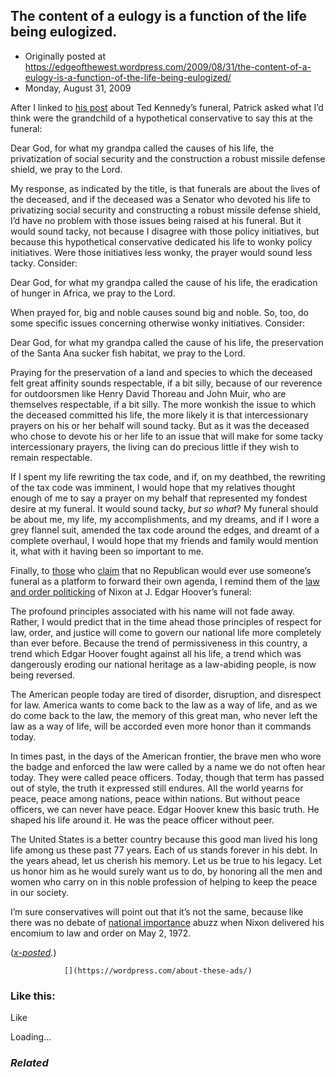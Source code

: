 ## The content of a eulogy is a function of the life being eulogized.

 * Originally posted at https://edgeofthewest.wordpress.com/2009/08/31/the-content-of-a-eulogy-is-a-function-of-the-life-being-eulogized/
 * Monday, August 31, 2009

After I linked to [his post](http://patterico.com/2009/08/29/words-fail/) about Ted Kennedy’s funeral, Patrick asked what I’d think were the grandchild of a hypothetical conservative to say this at the funeral:

Dear God, for what my grandpa called the causes of his life, the privatization of social security and the construction a robust missile defense shield, we pray to the Lord.

My response, as indicated by the title, is that funerals are about the lives of the deceased, and if the deceased was a Senator who devoted his life to privatizing social security and constructing a robust missile defense shield, I’d have no problem with those issues being raised at his funeral.  But it would sound tacky, not because I disagree with those policy initiatives, but because this hypothetical conservative dedicated his life to wonky policy initiatives.  Were those initiatives less wonky, the prayer would sound less tacky.  Consider:

Dear God, for what my grandpa called the cause of his life, the eradication of hunger in Africa, we pray to the Lord.

When prayed for, big and noble causes sound big and noble.  So, too, do some specific issues concerning otherwise wonky initiatives.  Consider:

Dear God, for what my grandpa called the cause of his life, the preservation of the Santa Ana sucker fish habitat, we pray to the Lord.

Praying for the preservation of a land and species to which the deceased felt great affinity sounds respectable, if a bit silly, because of our reverence for outdoorsmen like Henry David Thoreau and John Muir, who are themselves respectable, if a bit silly. The more wonkish the issue to which the deceased committed his life, the more likely it is that intercessionary prayers on his or her behalf will sound tacky.  But as it was the deceased who chose to devote his or her life to an issue that will make for some tacky intercessionary prayers, the living can do precious little if they wish to remain respectable.

If I spent my life rewriting the tax code, and if, on my deathbed, the rewriting of the tax code was imminent, I would hope that my relatives thought enough of me to say a prayer on my behalf that represented my fondest desire at my funeral.  It would sound tacky, _but so what_?  My funeral should be about me, my life, my accomplishments, and my dreams, and if I wore a grey flannel suit, amended the tax code around the edges, and dreamt of a complete overhaul, I would hope that my friends and family would mention it, what with it having been so important to me.

Finally, to [those](http://patterico.com/2009/08/29/words-fail/#comment-546945) who [claim](http://patterico.com/2009/08/29/words-fail/#comment-546960) that no Republican would ever use someone’s funeral as a platform to forward their own agenda, I remind them of the [law and order politicking](http://www.presidency.ucsb.edu/ws/index.php?pid=3397) of Nixon at J. Edgar Hoover’s funeral:


The profound principles associated with his name will not fade away. Rather, I would predict that in the time ahead those principles of respect for law, order, and justice will come to govern our national life more completely than ever before. Because the trend of permissiveness in this country, a trend which Edgar Hoover fought against all his life, a trend which was dangerously eroding our national heritage as a law-abiding people, is now being reversed.

The American people today are tired of disorder, disruption, and disrespect for law. America wants to come back to the law as a way of life, and as we do come back to the law, the memory of this great man, who never left the law as a way of life, will be accorded even more honor than it commands today.

In times past, in the days of the American frontier, the brave men who wore the badge and enforced the law were called by a name we do not often hear today. They were called peace officers. Today, though that term has passed out of style, the truth it expressed still endures. All the world yearns for peace, peace among nations, peace within nations. But without peace officers, we can never have peace. Edgar Hoover knew this basic truth. He shaped his life around it. He was the peace officer without peer.

The United States is a better country because this good man lived his long life among us these past 77 years. Each of us stands forever in his debt. In the years ahead, let us cherish his memory. Let us be true to his legacy. Let us honor him as he would surely want us to do, by honoring all the men and women who carry on in this noble profession of helping to keep the peace in our society.

I’m sure conservatives will point out that it’s not the same, because like there was no debate of [national importance](http://en.wikipedia.org/wiki/United\_States\_presidential\_election,\_1972) abuzz when Nixon delivered his encomium to law and order on May 2, 1972.

(_[x-posted](http://acephalous.typepad.com/acephalous/2009/08/the-content-of-a-eulogy-is-a-function-of-the-life-being-eulogized.html)._)

		

			

				[](https://wordpress.com/about-these-ads/)
				

					
				

			

		

### Like this:

Like

 
Loading...

[]()

### _Related_

